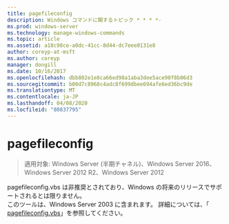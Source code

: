 ```yaml
---
title: pagefileconfig
description: Windows コマンドに関するトピック * * * *-
ms.prod: windows-server
ms.technology: manage-windows-commands
ms.topic: article
ms.assetid: a18c98ce-a0dc-41cc-8d44-dc7eee0131e8
author: coreyp-at-msft
ms.author: coreyp
manager: dongill
ms.date: 10/16/2017
ms.openlocfilehash: dbb802e1e8ca66ed98a1aba3dee5ace90f8b06d3
ms.sourcegitcommit: b00d7c8968c4adc8f699dbee694afe6ed36bc9de
ms.translationtype: MT
ms.contentlocale: ja-JP
ms.lasthandoff: 04/08/2020
ms.locfileid: "80837795"
---
```

# <a name="pagefileconfig"></a>pagefileconfig

>適用対象: Windows Server (半期チャネル)、Windows Server 2016、Windows Server 2012 R2、Windows Server 2012

pagefileconfig.vbs は非推奨とされており、Windows の将来のリリースでサポートされるとは限りません。  
このツールは、Windows Server 2003 に含まれます。 詳細については、「 [pagefileconfig.vbs](https://technet.microsoft.com/library/cc772827.aspx)」を参照してください。  
